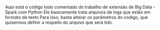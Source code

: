 Aqui está o código todo comentado do trabalho de extensão de Big Data - Spark com Python
Ele basicamente trata arquivos de logs que estão em formato de texto
Para isso, basta alterar os parâmetros do código, que quisermos definir a respeito do arquivo que será lido.
